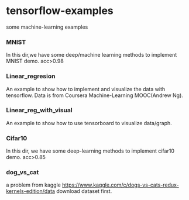 # tensorflow-examples
some machine-learning examples

### MNIST
In this dir,we have some deep/machine learning methods to implement MNIST demo.  acc>0.98

### Linear_regresion
An example to show how to implement and visualize the data with tensorflow.
Data is from Coursera Machine-Learning MOOC(Andrew Ng).

### Linear_reg_with_visual
An example to show how to use tensorboard to visualize data/graph.

### Cifar10
In this dir, we have some deep-learning methods to implement cifar10 demo.   acc>0.85

### dog_vs_cat
a problem from kaggle
https://www.kaggle.com/c/dogs-vs-cats-redux-kernels-edition/data
download dataset first.
